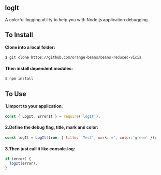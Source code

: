 ## logIt
A colorful logging utility to help you with Node.js application debugging

## To Install
#### Clone into a local folder:
```bash
$ git clone https://github.com/orange-beans/beans-reduxed-vicia
```
#### Then install dependent modules:
```bash
$ npm install
```

## To Use
#### 1.Import to your application:
```javascript
const { LogIt, ErrorIt } = require('logIt');
```
#### 2.Define the debug flag, title, mark and color:
```javascript
const logIt = LogIt(true, { title: 'Test', mark:'=', color:'green' });
```
#### 3.Then just call it like console.log:
```javascript
if (error) {
  logIt(error);
}
```
